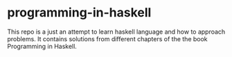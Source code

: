 # programming-in-haskell

This repo is a just an attempt to learn haskell language and how to approach problems.
It contains solutions from different chapters of the the book Programming in Haskell.
